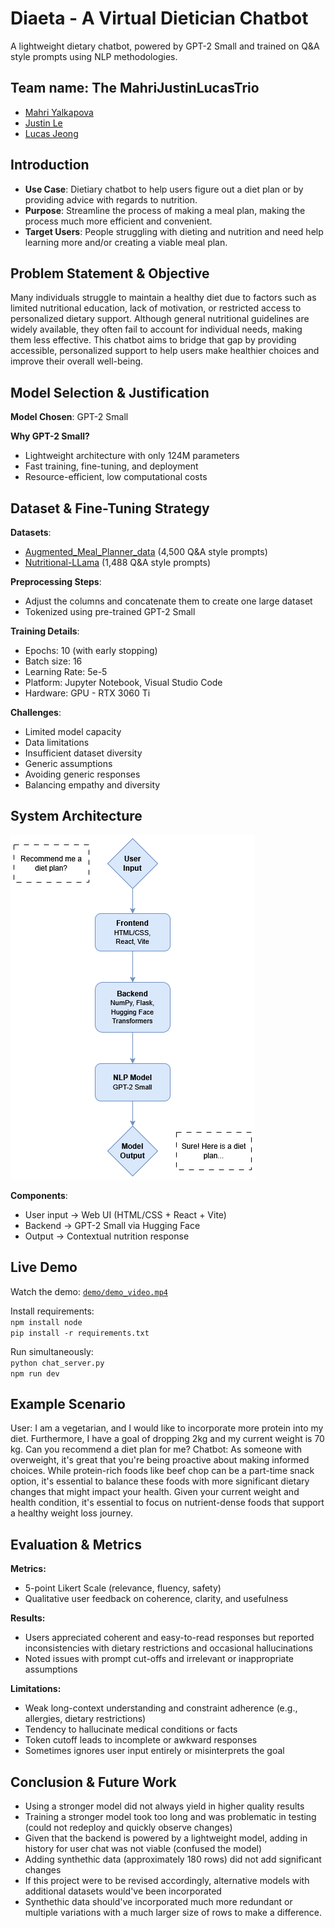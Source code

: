 # Diaeta - A Virtual Dietician Chatbot

A lightweight dietary chatbot, powered by GPT-2 Small and trained on Q&A style prompts using NLP methodologies.

## Team name: The MahriJustinLucasTrio

- [Mahri Yalkapova](https://github.com/MahriYalkapova)
- [Justin Le](https://github.com/aujustin14)
- [Lucas Jeong](https://github.com/ljeong072)

## Introduction

- **Use Case**: Dietiary chatbot to help users figure out a diet plan or by providing advice with regards to nutrition.  
- **Purpose**: Streamline the process of making a meal plan, making the process much more efficient and convenient.  
- **Target Users**: People struggling with dieting and nutrition and need help learning more and/or creating a viable meal plan.

## Problem Statement & Objective

Many individuals struggle to maintain a healthy diet due to factors such as limited nutritional education, lack of motivation, or restricted access to personalized dietary support. Although general nutritional guidelines are widely available, they often fail to account for individual needs, making them less effective. This chatbot aims to bridge that gap by providing accessible, personalized support to help users make healthier choices and improve their overall well-being.

## Model Selection & Justification

**Model Chosen**: GPT-2 Small  

**Why GPT-2 Small?**
- Lightweight architecture with only 124M parameters 
- Fast training, fine-tuning, and deployment
- Resource-efficient, low computational costs

## Dataset & Fine-Tuning Strategy

**Datasets**:  
- [Augmented_Meal_Planner_data](https://huggingface.co/datasets/sridhar52/Augmented_Meal_Planner_data) (4,500 Q&A style prompts)
- [Nutritional-LLama](https://huggingface.co/datasets/Tom158/Nutritional-LLama) (1,488 Q&A style prompts)

**Preprocessing Steps**:
- Adjust the columns and concatenate them to create one large dataset
- Tokenized using pre-trained GPT-2 Small

**Training Details**:
- Epochs: 10 (with early stopping)
- Batch size: 16
- Learning Rate: 5e-5
- Platform: Jupyter Notebook, Visual Studio Code
- Hardware: GPU - RTX 3060 Ti

**Challenges**:
- Limited model capacity
- Data limitations
- Insufficient dataset diversity
- Generic assumptions
- Avoiding generic responses
- Balancing empathy and diversity

## System Architecture

![System Architecture](docs/architecture_diagram.png)

**Components**:

- User input → Web UI (HTML/CSS + React + Vite)
- Backend → GPT-2 Small via Hugging Face
- Output → Contextual nutrition response

## Live Demo

Watch the demo: [`demo/demo_video.mp4`](demo/demo_video.mp4)  

Install requirements:  
`npm install node`  
`pip install -r requirements.txt`  

Run simultaneously:  
`python chat_server.py`  
`npm run dev`  

## Example Scenario
User: I am a vegetarian, and I would like to incorporate more protein into my diet. Furthermore, I have a goal of dropping 2kg and my current weight is 70 kg. Can you recommend a diet plan for me?
Chatbot: As someone with overweight, it's great that you're being proactive about making informed choices. While protein-rich foods like beef chop can be a part-time snack option, it's essential to balance these foods with more significant dietary changes that might impact your health. Given your current weight and health condition, it's essential to focus on nutrient-dense foods that support a healthy weight loss journey.

## Evaluation & Metrics

**Metrics:**

- 5-point Likert Scale (relevance, fluency, safety)
- Qualitative user feedback on coherence, clarity, and usefulness

**Results:**

- Users appreciated coherent and easy-to-read responses but reported inconsistencies with dietary restrictions and occasional hallucinations
- Noted issues with prompt cut-offs and irrelevant or inappropriate assumptions

**Limitations:**

- Weak long-context understanding and constraint adherence (e.g., allergies, dietary restrictions)
- Tendency to hallucinate medical conditions or facts
- Token cutoff leads to incomplete or awkward responses
- Sometimes ignores user input entirely or misinterprets the goal

## Conclusion & Future Work
- Using a stronger model did not always yield in higher quality results
- Training a stronger model took too long and was problematic in testing (could not redeploy and quickly observe changes)
- Given that the backend is powered by a lightweight model, adding in history for user chat was not viable (confused the model)
- Adding synthethic data (approximately 180 rows) did not add significant changes
- If this project were to be revised accordingly, alternative models with additional datasets would've been incorporated
- Synthethic data should've incorporated much more redundant or multiple variations with a much larger size of rows to make a difference.

